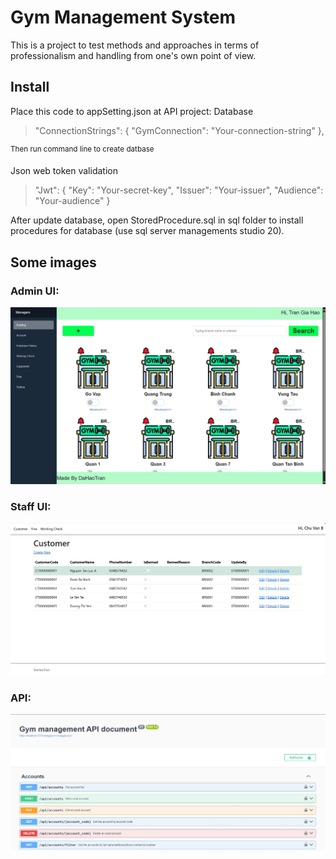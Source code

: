 # Gym Management System
This is a project to test methods and approaches in terms of professionalism and handling from one's own point of view.
## Install
Place this code to appSetting.json at API project:
Database
> "ConnectionStrings": {
  "GymConnection": "Your-connection-string"
},

<sup> Then run command line to create datbase </sup>

Json web token validation
> "Jwt": {
  "Key": "Your-secret-key",
  "Issuer": "Your-issuer", 
  "Audience": "Your-audience" 
}

After update database, open StoredProcedure.sql in sql folder to install procedures for database (use sql server managements studio 20).

## Some images
### Admin UI:
![Admin UI](<Screenshot 2025-03-25 123944.jpg>)
### Staff UI:
![Staff UI](<Screenshot 2025-03-25 123316.jpg>)
### API:
![API UI](<Screenshot 2025-03-25 122725.jpg>)
